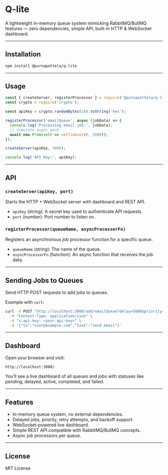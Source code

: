 # Q-lite

A lightweight in-memory queue system mimicking RabbitMQ/BullMQ features — zero dependencies, simple API, built-in HTTP & WebSocket dashboard.

---

## Installation

```bash
npm install @purnapattela/q-lite
```

---

## Usage

```js
const { createServer, registerProcessor } = require('@purnapattela/q-lite');
const crypto = require('crypto');

const apiKey = crypto.randomBytes(16).toString('hex');

registerProcessor('emailQueue', async (jobData) => {
  console.log('Processing email job:', jobData);
  // simulate async work
  await new Promise(r => setTimeout(r, 2000));
});

createServer(apiKey, 3000);

console.log('API Key:', apiKey);
```

---

## API

### `createServer(apiKey, port)`

Starts the HTTP + WebSocket server with dashboard and REST API.

* `apiKey` (string): A secret key used to authenticate API requests.
* `port` (number): Port number to listen on.

### `registerProcessor(queueName, asyncProcessorFn)`

Registers an asynchronous job processor function for a specific queue.

* `queueName` (string): The name of the queue.
* `asyncProcessorFn` (function): An async function that receives the job data.

---

## Sending Jobs to Queues

Send HTTP POST requests to add jobs to queues.

Example with `curl`:

```bash
curl -X POST "http://localhost:3000/add/emailQueue?delay=5000&priority=10&attempts=5&backoff=2000" \
  -H "Content-Type: application/json" \
  -H "x-api-key: <your-api-key>" \
  -d '{"to":"user@example.com","task":"send email"}'
```

---

## Dashboard

Open your browser and visit:

```
http://localhost:3000/
```

You’ll see a live dashboard of all queues and jobs with statuses like pending, delayed, active, completed, and failed.

---

## Features

* In-memory queue system, no external dependencies.
* Delayed jobs, priority, retry attempts, and backoff support.
* WebSocket-powered live dashboard.
* Simple REST API compatible with RabbitMQ/BullMQ concepts.
* Async job processors per queue.

---

## License

MIT License
